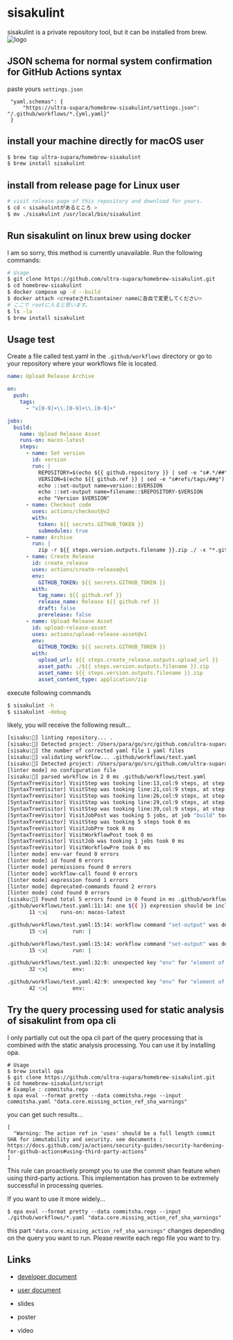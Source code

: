 # sisakulint
sisakulint is a private repository tool, but it can be installed from brew.
![logo](https://github.com/ultra-supara/homebrew-sisakulint/assets/67861004/e9801cbb-fbe1-4822-a5cd-d1daac33e90f)

## JSON schema for normal system confirmation for GitHub Actions syntax
paste yours `settings.json`
```
 "yaml.schemas": {
     "https://ultra-supara/homebrew-sisakulint/settings.json": "/.github/workflows/*.{yml,yaml}"
 }
```


## install your machine directly for macOS user

```bash
$ brew tap ultra-supara/homebrew-sisakulint
$ brew install sisakulint
```

## install from release page for Linux user

```bash
# visit release page of this repository and download for yours.
$ cd < sisakulintがあるところ >
$ mv ./sisakulint /usr/local/bin/sisakulint
```

## Run sisakulint on linux brew using docker
I am so sorry, this method is currently unavailable.
Run the following commands:

```bash
# Usage
$ git clone https://github.com/ultra-supara/homebrew-sisakulint.git
$ cd homebrew-sisakulint
$ docker compose up -d --build
$ docker attach <createされたcontainer nameに各自で変更してください>
# ここで rootに入ると思います。
$ ls -la
$ brew install sisakulint
```

## Usage test
Create a file called test.yaml in the `.github/workflows` directory or go to your repository where your workflows file is located.
```yaml
name: Upload Release Archive

on:
  push:
    tags:
      - "v[0-9]+\\.[0-9]+\\.[0-9]+"

jobs:
  build:
    name: Upload Release Asset
    runs-on: macos-latest
    steps:
      - name: Set version
        id: version
        run: |
          REPOSITORY=$(echo ${{ github.repository }} | sed -e "s#.*/##")
          VERSION=$(echo ${{ github.ref }} | sed -e "s#refs/tags/##g")
          echo ::set-output name=version::$VERSION
          echo ::set-output name=filename::$REPOSITORY-$VERSION
          echo "Version $VERSION"
      - name: Checkout code
        uses: actions/checkout@v2
        with:
          token: ${{ secrets.GITHUB_TOKEN }}
          submodules: true
      - name: Archive
        run: |
          zip -r ${{ steps.version.outputs.filename }}.zip ./ -x "*.git*"
      - name: Create Release
        id: create_release
        uses: actions/create-release@v1
        env:
          GITHUB_TOKEN: ${{ secrets.GITHUB_TOKEN }}
        with:
          tag_name: ${{ github.ref }}
          release_name: Release ${{ github.ref }}
          draft: false
          prerelease: false
      - name: Upload Release Asset
        id: upload-release-asset
        uses: actions/upload-release-asset@v1
        env:
          GITHUB_TOKEN: ${{ secrets.GITHUB_TOKEN }}
        with:
          upload_url: ${{ steps.create_release.outputs.upload_url }}
          asset_path: ./${{ steps.version.outputs.filename }}.zip
          asset_name: ${{ steps.version.outputs.filename }}.zip
          asset_content_type: application/zip
```
execute following commands
```bash
$ sisakulint -h
$ sisakulint -debug
```
likely, you will receive the following result...
```bash
[sisaku:🤔] linting repository... .
[sisaku:🤔] Detected project: /Users/para/go/src/github.com/ultra-supara/go_rego
[sisaku:🤔] the number of corrected yaml file 1 yaml files
[sisaku:🤔] validating workflow... .github/workflows/test.yaml
[sisaku:🤔] Detected project: /Users/para/go/src/github.com/ultra-supara/go_rego
[linter mode] no configuration file
[sisaku:🤔] parsed workflow in 2 0 ms .github/workflows/test.yaml
[SyntaxTreeVisitor] VisitStep was tooking line:13,col:9 steps, at step "2024-01-01 02:41:55.137615 +0900 JST m=+0.004782396" took 0 ms
[SyntaxTreeVisitor] VisitStep was tooking line:21,col:9 steps, at step "2024-01-01 02:41:55.137858 +0900 JST m=+0.005025666" took 0 ms
[SyntaxTreeVisitor] VisitStep was tooking line:26,col:9 steps, at step "2024-01-01 02:41:55.137874 +0900 JST m=+0.005041658" took 0 ms
[SyntaxTreeVisitor] VisitStep was tooking line:29,col:9 steps, at step "2024-01-01 02:41:55.137882 +0900 JST m=+0.005050131" took 0 ms
[SyntaxTreeVisitor] VisitStep was tooking line:39,col:9 steps, at step "2024-01-01 02:41:55.137901 +0900 JST m=+0.005069150" took 0 ms
[SyntaxTreeVisitor] VisitJobPost was tooking 5 jobs, at job "build" took 0 ms
[SyntaxTreeVisitor] VisitStep was tooking 5 steps took 0 ms
[SyntaxTreeVisitor] VisitJobPre took 0 ms
[SyntaxTreeVisitor] VisitWorkflowPost took 0 ms
[SyntaxTreeVisitor] VisitJob was tooking 1 jobs took 0 ms
[SyntaxTreeVisitor] VisitWorkflowPre took 0 ms
[linter mode] env-var found 0 errors
[linter mode] id found 0 errors
[linter mode] permissions found 0 errors
[linter mode] workflow-call found 0 errors
[linter mode] expression found 1 errors
[linter mode] deprecated-commands found 2 errors
[linter mode] cond found 0 errors
[sisaku:🤔] Found total 5 errors found in 0 found in ms .github/workflows/test.yaml
.github/workflows/test.yaml:11:14: one ${{ }} expression should be included in "runner label at \"runs-on\" section" value but got 0 expressions [expression]
       11 👈|    runs-on: macos-latest

.github/workflows/test.yaml:15:14: workflow command "set-output" was deprecated. You should use `echo "{name}={value}" >> $GITHUB_OUTPUT` reference: https://docs.github.com/en/actions/using-workflows/workflow-commands-for-github-actions [deprecated-commands]
       15 👈|        run: |

.github/workflows/test.yaml:15:14: workflow command "set-output" was deprecated. You should use `echo "{name}={value}" >> $GITHUB_OUTPUT` reference: https://docs.github.com/en/actions/using-workflows/workflow-commands-for-github-actions [deprecated-commands]
       15 👈|        run: |

.github/workflows/test.yaml:32:9: unexpected key "env" for "element of steps sequence" section. expected one of  [syntax]
       32 👈|        env:

.github/workflows/test.yaml:42:9: unexpected key "env" for "element of steps sequence" section. expected one of  [syntax]
       42 👈|        env:
```

## Try the query processing used for static analysis of sisakulint from opa cli
I only partially cut out the opa cli part of the query processing that is combined with the static analysis processing. You can use it by installing opa.
```
# Usage
$ brew install opa
$ git clone https://github.com/ultra-supara/homebrew-sisakulint.git
$ cd homebrew-sisakulint/script
# Example : commitsha.rego
$ opa eval --format pretty --data commitsha.rego --input commitsha.yaml "data.core.missing_action_ref_sha_warnings"
```
you can get such results...
```
[
  "Warning: The action ref in 'uses' should be a full length commit SHA for immutability and security. see documents : https://docs.github.com/ja/actions/security-guides/security-hardening-for-github-actions#using-third-party-actions"
]
```
This rule can proactively prompt you to use the commit shan feature when using third-party actions. This implementation has proven to be extremely successful in processing queries.

If you want to use it more widely...
```
$ opa eval --format pretty --data commitsha.rego --input ./github/workflows/*.yaml "data.core.missing_action_ref_sha_warnings"
```
this part `"data.core.missing_action_ref_sha_warnings"` changes depending on the query you want to run. Please rewrite each rego file you want to try.

## Links

- [developer document](https://www.notion.so/ultra-supara/sisakulint-user-document-d3f28d427cf9456dbe3c0f063a7d3baf?pvs=4)
- [user document](https://www.notion.so/ultra-supara/sisakulint-c18505b443254ee5a3e5e3751b810a33?pvs=4)

- slides
- poster
- video
